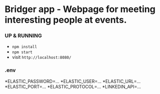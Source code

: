 # Bridger app - Webpage for meeting interesting people at events.

### UP & RUNNING
* `npm install`
* `npm start`
* visit `http://localhost:8080/`

### .env
*ELASTIC_PASSWORD=...
*ELASTIC_USER=...
*ELASTIC_URL=...
*ELASTIC_PORT=...
*ELASTIC_PROTOCOL=...
*LINKEDIN_API=...

